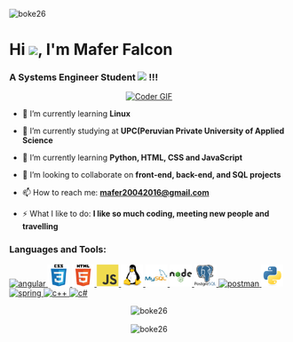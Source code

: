 <p align="left"> <img src="https://komarev.com/ghpvc/?username=boke26&label=Profile%20views&color=0e75b6&style=flat" alt="boke26" /> </p>

<h1>Hi <img src="https://github.com/TheDudeThatCode/TheDudeThatCode/blob/master/Assets/Hi.gif" width="38px">, I'm Mafer Falcon</h1>

<h3>A Systems Engineer Student <img src="https://media.giphy.com/media/WUlplcMpOCEmTGBtBW/giphy.gif" width="30"> !!!</h3>

<p align="center">
<a href="#"><img src="https://i.pinimg.com/originals/6d/48/48/6d4848db88043d0fbc207524c915bcad.gif" alt="Coder GIF" width="1000" height="400"></a>
</p>

- 🌱 I’m currently learning **Linux**

- 🔭 I’m currently studying at **UPC(Peruvian Private University of Applied Science**

- 🌱 I’m currently learning **Python, HTML, CSS and JavaScript**

- 👯 I’m looking to collaborate on **front-end, back-end, and SQL projects**

- 📫 How to reach me: **mafer20042016@gmail.com**

- ⚡ What I like to do: **I like so much coding, meeting new people and travelling**

<h3 align="left">Languages and Tools:</h3>
<p align="left"> <a href="https://angular.io" target="_blank" rel="noreferrer"> <img src="https://angular.io/assets/images/logos/angular/angular.svg" alt="angular" width="40" height="40"/> </a> <a href="https://www.w3schools.com/css/" target="_blank" rel="noreferrer"> <img src="https://raw.githubusercontent.com/devicons/devicon/master/icons/css3/css3-original-wordmark.svg" alt="css3" width="40" height="40"/> </a> <a href="https://www.w3.org/html/" target="_blank" rel="noreferrer"> <img src="https://raw.githubusercontent.com/devicons/devicon/master/icons/html5/html5-original-wordmark.svg" alt="html5" width="40" height="40"/> </a> <a href="https://developer.mozilla.org/en-US/docs/Web/JavaScript" target="_blank" rel="noreferrer"> <img src="https://raw.githubusercontent.com/devicons/devicon/master/icons/javascript/javascript-original.svg" alt="javascript" width="40" height="40"/> </a> <a href="https://www.linux.org/" target="_blank" rel="noreferrer"> <img src="https://raw.githubusercontent.com/devicons/devicon/master/icons/linux/linux-original.svg" alt="linux" width="40" height="40"/> </a> <a href="https://www.mysql.com/" target="_blank" rel="noreferrer"> <img src="https://raw.githubusercontent.com/devicons/devicon/master/icons/mysql/mysql-original-wordmark.svg" alt="mysql" width="40" height="40"/> </a> <a href="https://nodejs.org" target="_blank" rel="noreferrer"> <img src="https://raw.githubusercontent.com/devicons/devicon/master/icons/nodejs/nodejs-original-wordmark.svg" alt="nodejs" width="40" height="40"/> </a> <a href="https://www.postgresql.org" target="_blank" rel="noreferrer"> <img src="https://raw.githubusercontent.com/devicons/devicon/master/icons/postgresql/postgresql-original-wordmark.svg" alt="postgresql" width="40" height="40"/> </a> <a href="https://postman.com" target="_blank" rel="noreferrer"> <img src="https://www.vectorlogo.zone/logos/getpostman/getpostman-icon.svg" alt="postman" width="40" height="40"/> </a> <a href="https://www.python.org" target="_blank" rel="noreferrer"> <img src="https://raw.githubusercontent.com/devicons/devicon/master/icons/python/python-original.svg" alt="python" width="40" height="40"/> </a> <a href="https://spring.io/" target="_blank" rel="noreferrer"> <img src="https://www.vectorlogo.zone/logos/springio/springio-icon.svg" alt="spring" width="40" height="40"/> </a> <a href="https://learn.microsoft.com/es-es/cpp/cpp/welcome-back-to-cpp-modern-cpp?view=msvc-170" target="_blank" rel="noreferrer"> <img src="https://upload.wikimedia.org/wikipedia/commons/thumb/1/18/ISO_C%2B%2B_Logo.svg/306px-ISO_C%2B%2B_Logo.svg.png" alt="c++" width="40" height="40"/> </a> <a href="https://dotnet.microsoft.com/es-es/languages/csharp" target="_blank" rel="noreferrer"> <img src="https://static-00.iconduck.com/assets.00/c-sharp-c-icon-912x1024-j3yidw37.png" alt="c#" width="40" height="40"/> </a> </p>

<p align='center'>
  <img align="center" src="https://github-readme-streak-stats.herokuapp.com/?user=boke26&show_icons=true&title_color=fff&icon_color=79ff97&text_color=efefef&bg_color=24292e" alt="boke26" />
</p>

<p align='center'>
  <img align="center" src="https://github-readme-stats.vercel.app/api?username=boke26&show_icons=true&title_color=fff&icon_color=79ff97&text_color=efefef&bg_color=24292e" alt="boke26">
</p>
